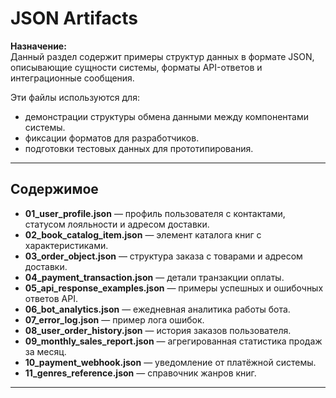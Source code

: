 # JSON Artifacts

**Назначение:**  
Данный раздел содержит примеры структур данных в формате JSON, описывающие сущности системы, форматы API-ответов и интеграционные сообщения.

Эти файлы используются для:
- демонстрации структуры обмена данными между компонентами системы.
- фиксации форматов для разработчиков.
- подготовки тестовых данных для прототипирования.

---

## Содержимое

- **01_user_profile.json** — профиль пользователя с контактами, статусом лояльности и адресом доставки.
- **02_book_catalog_item.json** — элемент каталога книг с характеристиками.
- **03_order_object.json** — структура заказа с товарами и адресом доставки.
- **04_payment_transaction.json** — детали транзакции оплаты.
- **05_api_response_examples.json** — примеры успешных и ошибочных ответов API.
- **06_bot_analytics.json** — ежедневная аналитика работы бота.
- **07_error_log.json** — пример лога ошибок.
- **08_user_order_history.json** — история заказов пользователя.
- **09_monthly_sales_report.json** — агрегированная статистика продаж за месяц.
- **10_payment_webhook.json** — уведомление от платёжной системы.
- **11_genres_reference.json** — справочник жанров книг.

---
